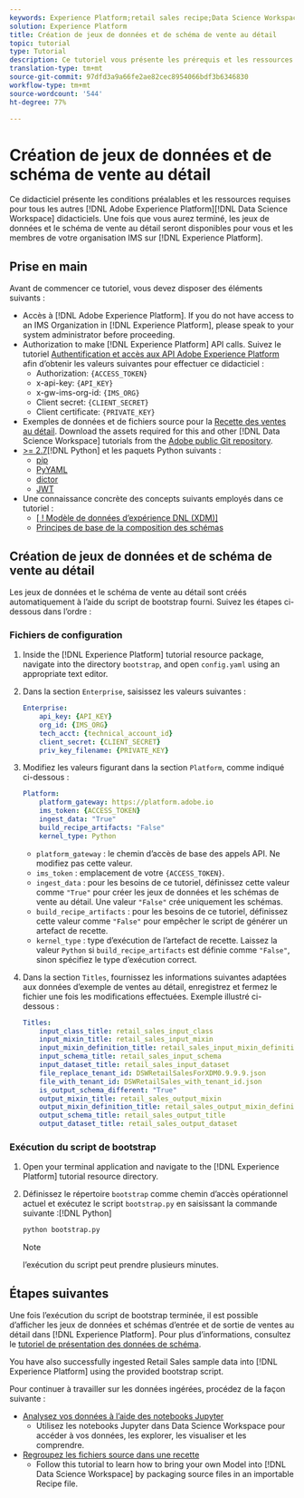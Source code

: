 ```yaml
---
keywords: Experience Platform;retail sales recipe;Data Science Workspace;popular topics;recipes
solution: Experience Platform
title: Création de jeux de données et de schéma de vente au détail
topic: tutorial
type: Tutorial
description: Ce tutoriel vous présente les prérequis et les ressources nécessaires à tous les autres tutoriels Data Science Workspace d’Adobe Experience Platform. Une fois que vous aurez terminé, les jeux de données et le schéma de vente au détail seront disponibles pour vous et les membres de votre organisation IMS sur Experience Platform.
translation-type: tm+mt
source-git-commit: 97dfd3a9a66fe2ae82cec8954066bdf3b6346830
workflow-type: tm+mt
source-wordcount: '544'
ht-degree: 77%

---
```



# Création de jeux de données et de schéma de vente au détail

Ce didacticiel présente les conditions préalables et les ressources requises pour tous les autres [!DNL Adobe Experience Platform][!DNL Data Science Workspace] didacticiels. Une fois que vous aurez terminé, les jeux de données et le schéma de vente au détail seront disponibles pour vous et les membres de votre organisation IMS sur [!DNL Experience Platform].

## Prise en main

Avant de commencer ce tutoriel, vous devez disposer des éléments suivants :
- Accès à [!DNL Adobe Experience Platform]. If you do not have access to an IMS Organization in [!DNL Experience Platform], please speak to your system administrator before proceeding.
- Authorization to make [!DNL Experience Platform] API calls. Suivez le tutoriel [Authentification et accès aux API Adobe Experience Platform](../../tutorials/authentication.md) afin d’obtenir les valeurs suivantes pour effectuer ce didacticiel :
   - Authorization: `{ACCESS_TOKEN}`
   - x-api-key: `{API_KEY}`
   - x-gw-ims-org-id: `{IMS_ORG}`
   - Client secret: `{CLIENT_SECRET}`
   - Client certificate: `{PRIVATE_KEY}`
- Exemples de données et de fichiers source pour la [Recette des ventes au détail](../pre-built-recipes/retail-sales.md). Download the assets required for this and other [!DNL Data Science Workspace] tutorials from the [Adobe public Git repository](https://github.com/adobe/experience-platform-dsw-reference/).
- [ >= 2.7](https://www.python.org/downloads/)[!DNL Python] et les paquets Python suivants :
   - [pip](https://pypi.org/project/pip/)
   - [PyYAML](https://pyyaml.org/)
   - [dictor](https://pypi.org/project/dictor/)
   - [JWT](https://pypi.org/project/jwt/)
- Une connaissance concrète des concepts suivants employés dans ce tutoriel :
   - [[ ! Modèle de données d’expérience DNL (XDM)]](../../xdm/home.md)
   - [Principes de base de la composition des schémas](../../xdm/schema/field-dictionary.md)

## Création de jeux de données et de schéma de vente au détail

Les jeux de données et le schéma de vente au détail sont créés automatiquement à l’aide du script de bootstrap fourni. Suivez les étapes ci-dessous dans l’ordre :

### Fichiers de configuration

1. Inside the [!DNL Experience Platform] tutorial resource package, navigate into the directory `bootstrap`, and open `config.yaml` using an appropriate text editor.
2. Dans la section `Enterprise`, saisissez les valeurs suivantes :

   ```yaml
   Enterprise:
       api_key: {API_KEY}
       org_id: {IMS_ORG}
       tech_acct: {technical_account_id}
       client_secret: {CLIENT_SECRET}
       priv_key_filename: {PRIVATE_KEY}
   ```

3. Modifiez les valeurs figurant dans la section `Platform`, comme indiqué ci-dessous :

   ```yaml
   Platform:
       platform_gateway: https://platform.adobe.io
       ims_token: {ACCESS_TOKEN}
       ingest_data: "True"
       build_recipe_artifacts: "False"
       kernel_type: Python
   ```

   - `platform_gateway` : le chemin d’accès de base des appels API. Ne modifiez pas cette valeur.
   - `ims_token` : emplacement de votre `{ACCESS_TOKEN}`.
   - `ingest_data` : pour les besoins de ce tutoriel, définissez cette valeur comme `"True"` pour créer les jeux de données et les schémas de vente au détail. Une valeur `"False"` crée uniquement les schémas.
   - `build_recipe_artifacts` : pour les besoins de ce tutoriel, définissez cette valeur comme `"False"` pour empêcher le script de générer un artefact de recette.
   - `kernel_type` : type d’exécution de l’artefact de recette. Laissez la valeur `Python` si `build_recipe_artifacts` est définie comme `"False"`, sinon spécifiez le type d’exécution correct.

4. Dans la section `Titles`, fournissez les informations suivantes adaptées aux données d’exemple de ventes au détail, enregistrez et fermez le fichier une fois les modifications effectuées. Exemple illustré ci-dessous :

   ```yaml
   Titles:
       input_class_title: retail_sales_input_class
       input_mixin_title: retail_sales_input_mixin
       input_mixin_definition_title: retail_sales_input_mixin_definition
       input_schema_title: retail_sales_input_schema
       input_dataset_title: retail_sales_input_dataset
       file_replace_tenant_id: DSWRetailSalesForXDM0.9.9.9.json
       file_with_tenant_id: DSWRetailSales_with_tenant_id.json
       is_output_schema_different: "True"
       output_mixin_title: retail_sales_output_mixin
       output_mixin_definition_title: retail_sales_output_mixin_definition
       output_schema_title: retail_sales_output_title
       output_dataset_title: retail_sales_output_dataset
   ```

### Exécution du script de bootstrap

1. Open your terminal application and navigate to the [!DNL Experience Platform] tutorial resource directory.
2. Définissez le répertoire `bootstrap` comme chemin d’accès opérationnel actuel et exécutez le script `bootstrap.py` en saisissant la commande suivante :[!DNL Python]

   ```bash
   python bootstrap.py
   ```

   >[!NOTE]
   >
   >l’exécution du script peut prendre plusieurs minutes.

## Étapes suivantes

Une fois l’exécution du script de bootstrap terminée, il est possible d’afficher les jeux de données et schémas d’entrée et de sortie de ventes au détail dans [!DNL Experience Platform]. Pour plus d’informations, consultez le [tutoriel de présentation des données de schéma](./preview-schema-data.md).

You have also successfully ingested Retail Sales sample data into [!DNL Experience Platform] using the provided bootstrap script.

Pour continuer à travailler sur les données ingérées, procédez de la façon suivante :
- [Analysez vos données à l’aide des notebooks Jupyter](../jupyterlab/analyze-your-data.md)
   - Utilisez les notebooks Jupyter dans Data Science Workspace pour accéder à vos données, les explorer, les visualiser et les comprendre.
- [Regroupez les fichiers source dans une recette](./package-source-files-recipe.md)
   - Follow this tutorial to learn how to bring your own Model into [!DNL Data Science Workspace] by packaging source files in an importable Recipe file.